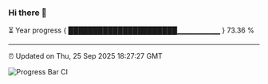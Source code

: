 ### Hi there 👋

⏳ Year progress { ██████████████████████▁▁▁▁▁▁▁▁ } 73.36 %

---

⏰ Updated on Thu, 25 Sep 2025 18:27:27 GMT

![Progress Bar CI](https://github.com/liununu/liununu/workflows/Progress%20Bar%20CI/badge.svg)
